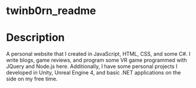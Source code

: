 # twinb0rn_readme

# Description
A personal website that I created in JavaScript, HTML, CSS, and some C#. I write blogs, game reviews, and program some VR game programmed with JQuery and Node.js here. Additionally, I have some personal projects I developed in Unity, Unreal Engine 4, and basic .NET applications on the side on my free time.
